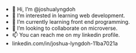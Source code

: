 - 👋 Hi, I’m @joshualyngdoh
- 👀 I’m interested in learning web development.
- 🌱 I’m currently learning front end programming.
- 💞️ I’m looking to collaborate on microverse.
- 📫 You can reach me on my linkedin profile.
- linkedin.com/in/joshua-lyngdoh-11ba7021a
